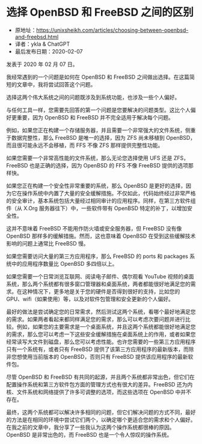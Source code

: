 # 选择 OpenBSD 和 FreeBSD 之间的区别

- 原地址：<https://unixsheikh.com/articles/choosing-between-openbsd-and-freebsd.html>
- 译者：ykla & ChatGPT
- 最后发布日期：2020-02-07

发表于 2020 年 02 月 07 日。

我经常遇到的一个问题是如何在 OpenBSD 和 FreeBSD 之间做出选择。在这篇简短的文章中，我将尝试回答这个问题。

选择这两个伟大系统之间的问题既涉及到系统功能，也涉及一些个人偏好。

与任何工具一样，您需要先回答的第一个问题是您要解决的问题类型。这比个人偏好更重要，因为 OpenBSD 和 FreeBSD 并不完全适用于解决每个问题。

例如，如果您正在构建一个存储服务器，并且需要一个非常强大的文件系统，侧重于数据完整性，那么 FreeBSD 是唯一的选择，因为 ZFS 尚未移植到 OpenBSD，而且很可能永远不会移植，而 FFS 不像 ZFS 那样提供完整性功能。

如果您需要一个非常高性能的文件系统，那么无论您选择使用 UFS 还是 ZFS，FreeBSD 也是正确的选择，因为 OpenBSD 的 FFS 不像 FreeBSD 提供的选项那样快。

如果您正在构建一个安全性非常重要的系统，那么 OpenBSD 是更好的选择，因为它在操作系统中内置了大量的安全缓解措施。不仅如此，代码始终经过非常严格的安全审计，基本系统包括大量经过相同审计的应用程序。同样，在第三方软件组件（从 X.Org 服务器往下）中，一些软件带有 OpenBSD 特定的补丁，以增加安全性。

这并不意味着 FreeBSD 不能用作防火墙或安全服务器，但 FreeBSD 没有像 OpenBSD 那样多的缓解措施。然而，这也意味着 OpenBSD 在受到这些缓解技术影响的问题上通常比 FreeBSD 慢。

如果您需要访问大量的第三方应用程序，那么 FreeBSD 的 ports 和 packages 系统中的应用程序数量比 OpenBSD 多四倍以上。

如果您需要一个日常浏览互联网、阅读电子邮件、偶尔观看 YouTube 视频的桌面系统，那么两个系统都有很多窗口管理器和桌面系统，两者都能很好地满足您的需求。在这种情况下，更多地是关于您的硬件是否得到很好的支持，比如您的 GPU、wifi（如果使用）等，以及对软件包管理和安全更新的个人偏好。

最好的做法是尝试确定您的日常需求，然后测试这两个系统，看哪个最好地满足您的需求。如果两者看起来都同样满足您的需求，那么可以考虑次要问题并进行比较。例如，如果您的主要需求是一个桌面系统，并且这两个系统都能很好地满足您的需求，那么您可以考虑一下这些安全缓解措施在桌面系统上的作用，或者如果您经常读写大文件到磁盘，那么您可以考虑性能。也许您需要的一些第三方应用程序只有一个系统有，或者只有 FreeBSD 提供了该第三方应用程序的最新版本，而除非您想使用当前版本的 OpenBSD，否则只有 FreeBSD 提供该应用程序的最新软件包。

尽管 OpenBSD 和 FreeBSD 有共同的起源，并且两个系统都非常出色，但它们在配置操作系统和第三方软件包方面的管理方式也有很大的差异。FreeBSD 还为内核、文件系统和网络提供了许多可调整的选项，而这些选项在 OpenBSD 中并不存在。

最终，这两个系统都可以解决许多相同的问题，但它们解决问题的方式不同，最好的方法是在相同的环境中尝试它们两个，以确定哪个更适合您的需求和个人偏好。在我之前的文章中，我分享了一些我认为这两个操作系统都很棒的原因。OpenBSD 是非常出色的，而 FreeBSD 也是一个令人惊叹的操作系统。
